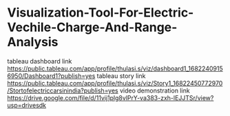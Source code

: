 # Visualization-Tool-For-Electric-Vechile-Charge-And-Range-Analysis

tableau dashboard link https://public.tableau.com/app/profile/thulasi.s/viz/dashboard1_16822409156950/Dashboard1?publish=yes
tableau story link https://public.tableau.com/app/profile/thulasi.s/viz/Story1_16822450772970/Stortofelectriccarsinindia?publish=yes
video demonstration link https://drive.google.com/file/d/11vij1plg8vlPrY-va383-zxh-lEJJTSr/view?usp=drivesdk
